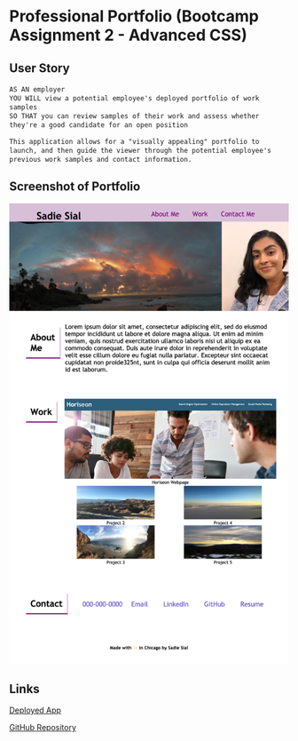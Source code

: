 # Professional Portfolio (Bootcamp Assignment 2 - Advanced CSS)

## User Story

```
AS AN employer
YOU WILL view a potential employee's deployed portfolio of work samples
SO THAT you can review samples of their work and assess whether they're a good candidate for an open position
```

```
This application allows for a "visually appealing" portfolio to launch, and then guide the viewer through the potential employee's previous work samples and contact information.
```

## Screenshot of Portfolio

![portfolio demo](./assets/images/screenshot.png)

## Links

[Deployed App](https://sadielinks.com)

[GitHub Repository](https://github.com/sadielinks/professional-portfolio)
